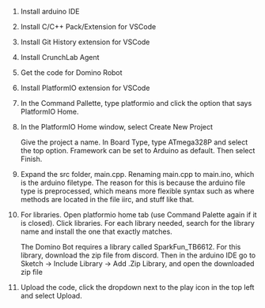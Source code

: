 1. Install arduino IDE
2. Install C/C++ Pack/Extension for VSCode
3. Install Git History extension  for VSCode
4. Install CrunchLab Agent 
5. Get the code for Domino Robot
6. Install PlatformIO extension for VSCode
7. In the Command Pallette, type platformio and click the option that says PlatformIO Home. 
8. In the PlatformIO Home window, select Create New Project 
    
    Give the project a name. In Board Type, type ATmega328P and select the top option. Framework can be set to Arduino as default. Then select Finish.

9. Expand the src folder, main.cpp. Renaming main.cpp to main.ino, which is the arduino filetype. The reason for this is because the arduino file type is preprocessed, which means more flexible syntax such as where methods are located in the file iirc, and stuff like that.

9. For libraries. Open platformio home tab (use Command Palette again if it is closed). Click libraries. For each library needed, search for the library name and install the one that exactly matches. 

    The Domino Bot requires a library called SparkFun_TB6612. For this library, download the zip file from discord. Then in the arduino IDE go to Sketch -> Include Library -> Add .Zip Library, and open the downloaded zip file

10. Upload the code, click the dropdown next to the play icon in the top left and select Upload. 
